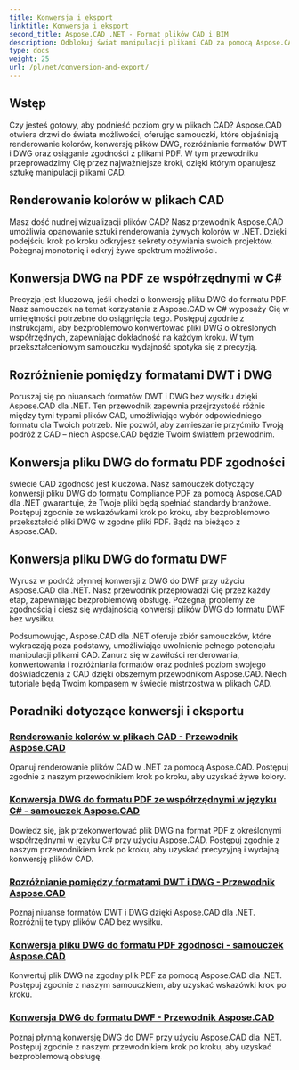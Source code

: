 ```yaml
---
title: Konwersja i eksport
linktitle: Konwersja i eksport
second_title: Aspose.CAD .NET - Format plików CAD i BIM
description: Odblokuj świat manipulacji plikami CAD za pomocą Aspose.CAD! Dowiedz się, jak renderować żywe kolory i konwertować pliki DWG. Zanurz się w formatach DWT i DWG, aby uzyskać precyzyjne wyniki.
type: docs
weight: 25
url: /pl/net/conversion-and-export/
---
```



## Wstęp

Czy jesteś gotowy, aby podnieść poziom gry w plikach CAD? Aspose.CAD otwiera drzwi do świata możliwości, oferując samouczki, które objaśniają renderowanie kolorów, konwersję plików DWG, rozróżnianie formatów DWT i DWG oraz osiąganie zgodności z plikami PDF. W tym przewodniku przeprowadzimy Cię przez najważniejsze kroki, dzięki którym opanujesz sztukę manipulacji plikami CAD.

## Renderowanie kolorów w plikach CAD

Masz dość nudnej wizualizacji plików CAD? Nasz przewodnik Aspose.CAD umożliwia opanowanie sztuki renderowania żywych kolorów w .NET. Dzięki podejściu krok po kroku odkryjesz sekrety ożywiania swoich projektów. Pożegnaj monotonię i odkryj żywe spektrum możliwości.

## Konwersja DWG na PDF ze współrzędnymi w C#

Precyzja jest kluczowa, jeśli chodzi o konwersję pliku DWG do formatu PDF. Nasz samouczek na temat korzystania z Aspose.CAD w C# wyposaży Cię w umiejętności potrzebne do osiągnięcia tego. Postępuj zgodnie z instrukcjami, aby bezproblemowo konwertować pliki DWG o określonych współrzędnych, zapewniając dokładność na każdym kroku. W tym przekształceniowym samouczku wydajność spotyka się z precyzją.

## Rozróżnienie pomiędzy formatami DWT i DWG

Poruszaj się po niuansach formatów DWT i DWG bez wysiłku dzięki Aspose.CAD dla .NET. Ten przewodnik zapewnia przejrzystość różnic między tymi typami plików CAD, umożliwiając wybór odpowiedniego formatu dla Twoich potrzeb. Nie pozwól, aby zamieszanie przyćmiło Twoją podróż z CAD – niech Aspose.CAD będzie Twoim światłem przewodnim.

## Konwersja pliku DWG do formatu PDF zgodności

świecie CAD zgodność jest kluczowa. Nasz samouczek dotyczący konwersji pliku DWG do formatu Compliance PDF za pomocą Aspose.CAD dla .NET gwarantuje, że Twoje pliki będą spełniać standardy branżowe. Postępuj zgodnie ze wskazówkami krok po kroku, aby bezproblemowo przekształcić pliki DWG w zgodne pliki PDF. Bądź na bieżąco z Aspose.CAD.

## Konwersja pliku DWG do formatu DWF

Wyrusz w podróż płynnej konwersji z DWG do DWF przy użyciu Aspose.CAD dla .NET. Nasz przewodnik przeprowadzi Cię przez każdy etap, zapewniając bezproblemową obsługę. Pożegnaj problemy ze zgodnością i ciesz się wydajnością konwersji plików DWG do formatu DWF bez wysiłku.

Podsumowując, Aspose.CAD dla .NET oferuje zbiór samouczków, które wykraczają poza podstawy, umożliwiając uwolnienie pełnego potencjału manipulacji plikami CAD. Zanurz się w zawiłości renderowania, konwertowania i rozróżniania formatów oraz podnieś poziom swojego doświadczenia z CAD dzięki obszernym przewodnikom Aspose.CAD. Niech tutoriale będą Twoim kompasem w świecie mistrzostwa w plikach CAD.
## Poradniki dotyczące konwersji i eksportu
### [Renderowanie kolorów w plikach CAD - Przewodnik Aspose.CAD](./rendering-colors-in-cad-files/)
Opanuj renderowanie plików CAD w .NET za pomocą Aspose.CAD. Postępuj zgodnie z naszym przewodnikiem krok po kroku, aby uzyskać żywe kolory.
### [Konwersja DWG do formatu PDF ze współrzędnymi w języku C# - samouczek Aspose.CAD](./converting-dwg-to-pdf-with-coordinates/)
Dowiedz się, jak przekonwertować plik DWG na format PDF z określonymi współrzędnymi w języku C# przy użyciu Aspose.CAD. Postępuj zgodnie z naszym przewodnikiem krok po kroku, aby uzyskać precyzyjną i wydajną konwersję plików CAD.
### [Rozróżnianie pomiędzy formatami DWT i DWG - Przewodnik Aspose.CAD](./distinguishing-between-dwt-and-dwg-formats/)
Poznaj niuanse formatów DWT i DWG dzięki Aspose.CAD dla .NET. Rozróżnij te typy plików CAD bez wysiłku.
### [Konwersja pliku DWG do formatu PDF zgodności - samouczek Aspose.CAD](./converting-dwg-to-compliance-pdf/)
Konwertuj plik DWG na zgodny plik PDF za pomocą Aspose.CAD dla .NET. Postępuj zgodnie z naszym samouczkiem, aby uzyskać wskazówki krok po kroku.
### [Konwersja DWG do formatu DWF - Przewodnik Aspose.CAD](./converting-dwg-to-dwf/)
Poznaj płynną konwersję DWG do DWF przy użyciu Aspose.CAD dla .NET. Postępuj zgodnie z naszym przewodnikiem krok po kroku, aby uzyskać bezproblemową obsługę.